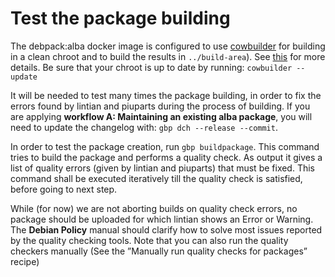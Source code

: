 # Test the package building 

The debpack:alba docker image is configured to use [cowbuilder](https://wiki.debian.org/cowbuilder) for building in a clean chroot and to build the results in `../build-area`). See [this](http://honk.sigxcpu.org/projects/git-buildpackage/manual-html/gbp.building.html) for more details.
Be sure that your chroot is up to date by running:
`cowbuilder --update`

It will be needed to test many times the package building, in order to fix the errors found by lintian and piuparts during the process of building. 
If you are applying **workflow A: Maintaining an existing alba package**, you will need to update the changelog with: `gbp dch --release --commit`.

In order to test the package creation, run `gbp buildpackage`. 
This command tries to build the package and performs a quality check. As output it gives a list of quality errors (given by lintian and piuparts) that must be fixed. This command shall be executed iteratively till the quality check is satisfied, before going to next step.

While (for now) we are not aborting builds on quality check errors, no package should be uploaded for which lintian shows an Error or Warning. The **Debian Policy** manual should clarify how to solve most issues reported by the quality checking tools. Note that you can also run the quality checkers manually  (See the ”Manually run quality checks for packages” recipe)
